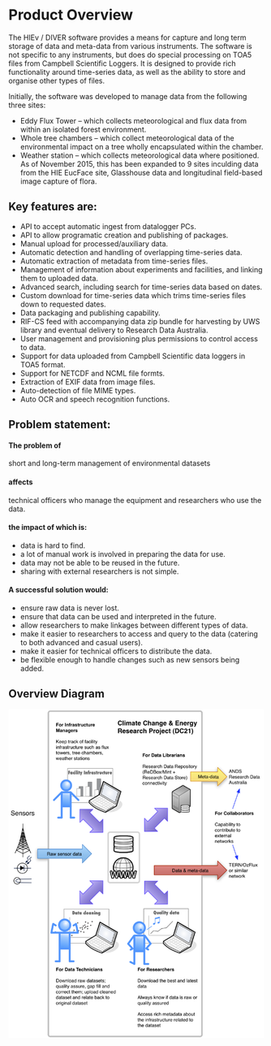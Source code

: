 # Product Overview

The HIEv / DIVER software provides a means for capture and long term storage of data and meta-data from various instruments. The software is not specific to any instruments, but does do special processing on TOA5 files from Campbell Scientific Loggers. It is designed to provide rich functionality around time-series data, as well as the ability to store and organise other types of files.

Initially, the software was developed to manage data from the following three sites:
- Eddy Flux Tower – which collects meteorological and flux data from within an isolated forest environment.
- Whole tree chambers – which collect meteorological data of the environmental impact on a tree wholly encapsulated within the chamber.
- Weather station – which collects meteorological data where positioned.  
 As of November 2015, this has been expanded to 9 sites inculding data from the HIE EucFace site, Glasshouse data and longitudinal field-based image capture of flora.

## Key features are:
- API to accept automatic ingest from datalogger PCs.
- API to allow programatic creation and publishing of packages.
- Manual upload for processed/auxiliary data.
- Automatic detection and handling of overlapping time-series data.
- Automatic extraction of metadata from time-series files.
- Management of information about experiments and facilities, and linking them to uploaded data.
- Advanced search, including search for time-series data based on dates.
- Custom download for time-series data which trims time-series files down to requested dates.
- Data packaging and publishing capability.
- RIF-CS feed with accompanying data zip bundle for harvesting by UWS library and eventual delivery to Research Data Australia.
- User management and provisioning plus permissions to control access to data.
- Support for data uploaded from Campbell Scientific data loggers in TOA5 format.
- Support for NETCDF and NCML file formts.
- Extraction of EXIF data from image files.
- Auto-detection of file MIME types.
- Auto OCR and speech recognition functions.

## Problem statement:

#### The problem of
short and long-term management of environmental datasets

#### affects
technical officers who manage the equipment and researchers who use the data.

#### the impact of which is:
- data is hard to find.
- a lot of manual work is involved in preparing the data for use.
- data may not be able to be reused in the future.
- sharing with external researchers is not simple.

#### A successful solution would:
- ensure raw data is never lost.
- ensure that data can be used and interpreted in the future.
- allow researchers to make linkages between different types of data.
- make it easier to researchers to access and query to the data (catering to both advanced and casual users).
- make it easier for technical officers to distribute the data.
- be flexible enough to handle changes such as new sensors being added.

## Overview Diagram
![Overview Diagram](files/overview-diagram.png)
